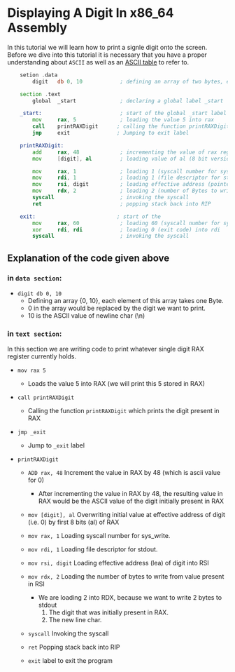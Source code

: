 # Displaying A Digit In x86_64 Assembly
In this tutorial we will learn how to print a signle digit onto the screen. Before we dive into this tutorial it is necessary that you have a proper understanding about `ASCII` as well as an [ASCII table](https://www.asciitable.com/) to refer to.

```asm
    setion .data
        digit   db 0, 10            ; defining an array of two bytes, each byte with 0 and 10 respectively

    section .text
        global  _start              ; declaring a global label _start

    _start:                         ; start of the global _start label
        mov     rax, 5              ; loading the value 5 into rax
        call    printRAXDigit      ; calling the function printRAXDigit
        jmp     exit               ; Jumping to exit label

    printRAXDigit:
        add     rax, 48             ; incrementing the value of rax register by 48
        mov     [digit], al         ; loading value of al (8 bit version of RAX) into [digit]

        mov     rax, 1              ; loading 1 (syscall number for sys_write) into rax
        mov     rdi, 1              ; loading 1 (file descriptor for stdout) into rax
        mov     rsi, digit          ; loading effective address (pointer) of digit into rsi
        mov     rdx, 2              ; loading 2 (number of Bytes to write from loaded effected address (lea)) into rdx
        syscall                     ; invoking the syscall
        ret                         ; popping stack back into RIP

    exit:                          ; start of the 
        mov     rax, 60             ; loading 60 (syscall number for sys_exit) into rax
        xor     rdi, rdi            ; loading 0 (exit code) into rdi
        syscall                     ; invoking the syscall
```
## Explanation of the code given above

### in `data section`:
- `digit db 0, 10`
  - Defining an array {0, 10}, each element of this array takes one Byte.
  - 0 in the array would be replaced by the digit we want to print.
  - 10 is the ASCII value of newline char (\n)

### in `text section`:
In this section we are writing code to print whatever single digit RAX register currently holds.
- `mov rax 5`
  - Loads the value 5 into RAX (we will print this 5 stored in RAX)

- `call printRAXDigit`
  - Calling the function `printRAXDigit` which prints the digit present in RAX
  
- `jmp _exit`
  - Jump to `_exit` label

- `printRAXDigit`
  - `ADD rax, 48` Increment the value in RAX by 48 (which is ascii value for 0)
    - After incrementing the value in RAX by 48, the resulting value in RAX would be the ASCII value of the digit initially present in RAX
  - `mov [digit], al` Overwriting initial value at effective address of digit (i.e. 0) by first 8 bits (al) of RAX
  - `mov rax, 1` Loading syscall number for sys_write.
  - `mov rdi, 1` Loading file descriptor for stdout.
  - `mov rsi, digit` Loading effective address (lea) of digit into RSI
  - `mov rdx, 2` Loading the number of bytes to write from value present in RSI
    - We are loading 2 into RDX, because we want to write 2 bytes to stdout
        1. The digit that was initially present in RAX.
        2. The new line char.
  - `syscall` Invoking the syscall
  - `ret` Popping stack back into RIP

  - `exit` label to exit the program
